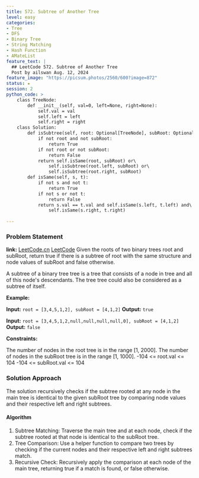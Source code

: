 ```yaml
---
title: 572. Subtree of Another Tree
level: easy
categories:
- Tree
- DFS
- Binary Tree
- String Matching
- Hash Function
- AMateList
feature_text: |
  ## LeetCode 572. Subtree of Another Tree
  Post by ailswan Aug. 12, 2024
feature_image: "https://picsum.photos/2560/600?image=872"
status: ★
session: 2
python_code: >
    class TreeNode:
        def __init__(self, val=0, left=None, right=None):
            self.val = val
            self.left = left
            self.right = right
    class Solution:
        def isSubtree(self, root: Optional[TreeNode], subRoot: Optional[TreeNode]) -> bool:
            if not root and not subRoot:
                return True
            if not root or not subRoot:
                return False
            return self.isSame(root, subRoot) or\
                self.isSubtree(root.left, subRoot) or\
                self.isSubtree(root.right, subRoot)
        def isSame(self, s, t):
            if not s and not t:
                return True
            if not s or not t:
                return False
            return s.val == t.val and self.isSame(s.left, t.left) and\
                self.isSame(s.right, t.right)
            
---
```


### Problem Statement
**link:**
[LeetCode.cn](https://leetcode.cn/problems//subtree-of-another-tree/)
[LeetCode](https://leetcode.com//subtree-of-another-tree/)
Given the roots of two binary trees root and subRoot, return true if there is a subtree of root with the same structure and node values of subRoot and false otherwise.

A subtree of a binary tree tree is a tree that consists of a node in tree and all of this node's descendants. The tree tree could also be considered as a subtree of itself.

**Example:**

**Input:** `root = [3,4,5,1,2], subRoot = [4,1,2]`
**Output:** `true`

**Input:** `root = [3,4,5,1,2,null,null,null,null,0], subRoot = [4,1,2]`
**Output:** `false`

**Constraints:**

The number of nodes in the root tree is in the range [1, 2000].
The number of nodes in the subRoot tree is in the range [1, 1000].
-104 <= root.val <= 104
-104 <= subRoot.val <= 104

### Solution Approach
The solution recursively checks if the subtree rooted at any node in the main tree is identical to the given subRoot tree by comparing node values and their respective left and right subtrees.

#### Algorithm
1. Subtree Matching: Traverse the main tree and at each node, check if the subtree rooted at that node is identical to the subRoot tree.
2. Tree Comparison: Use a helper function to compare two trees by checking if the current nodes and their respective left and right subtrees match.
3. Recursive Check: Recursively apply the comparison at each node of the main tree, returning true if a match is found, or false otherwise.